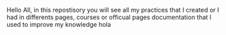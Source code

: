 Hello All, in this repostisory you will see all my practices that I created or I had in differents pages, courses or officual pages documentation that I used to improve my knowledge
hola